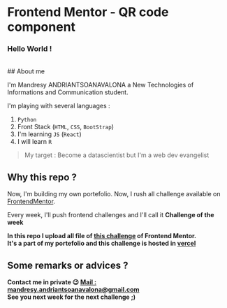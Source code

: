 # Frontend Mentor - QR code component

<h3>Hello World !</h3><br>
## About me 

I'm Mandresy ANDRIANTSOANAVALONA a New Technologies of Informations and Communication student. 

I'm playing with several languages : 
1. `Python` 
2. Front Stack (`HTML`, `CSS`, `BootStrap`)
3. I'm learning `JS` (`React`)
4. I will learn `R`

> My target : Become a datascientist but I'm a web dev evangelist

## Why this repo ? 
Now, I'm building my own portefolio. Now, I rush all challenge available on [FrontendMentor](https://www.frontendmentor.io/). <br>

Every week, I'll push frontend challenges and I'll call it <b>Challenge of the week</h3>

In this repo I upload all file of [this challenge](https://www.frontendmentor.io/challenges/qr-code-component-iux_sIO_H) of Frontend Mentor. <br>
It's a part of my portefolio and this challenge is hosted in [vercel](https://vercel.com/)

## Some remarks or advices ? 
Contact me in private 😉
<u>Mail :</u> [mandresy.andriantsoanavalona@gmail.com](mailto:mandresy.andriantsoanavalona@gmail.com)<br>
See you next week for the next challenge ;)